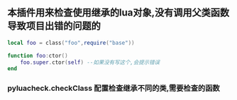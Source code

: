 ## 本插件用来检查使用继承的lua对象,没有调用父类函数导致项目出错的问题的
```lua
local foo = class("foo",require("base"))

function foo:ctor()
    foo.super.ctor(self) --如果没有写这个,会提示错误
end
```

### pyluacheck.checkClass 配置检查继承不同的类,需要检查的函数
